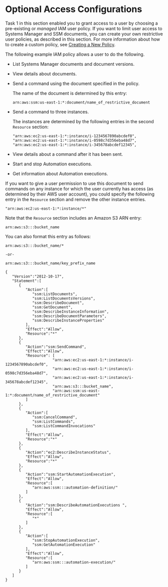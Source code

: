 # Optional Access Configurations<a name="sysman-create-iam"></a>

Task 1 in this section enabled you to grant access to a user by choosing a pre\-existing or *managed* IAM user policy\. If you want to limit user access to Systems Manager and SSM documents, you can create your own restrictive user policies, as described in this section\. For more information about how to create a custom policy, see [Creating a New Policy](http://docs.aws.amazon.com/IAM/latest/UserGuide/access_policies_create.html)\.

The following example IAM policy allows a user to do the following\.
+ List Systems Manager documents and document versions\.
+ View details about documents\.
+ Send a command using the document specified in the policy\.

  The name of the document is determined by this entry:

  ```
  arn:aws:ssm:us-east-1:*:document/name_of_restrictive_document
  ```
+ Send a command to three instances\.

  The instances are determined by the following entries in the second `Resource` section:

  ```
  "arn:aws:ec2:us-east-1:*:instance/i-1234567890abcdef0",
  "arn:aws:ec2:us-east-1:*:instance/i-0598c7d356eba48d7",
  "arn:aws:ec2:us-east-1:*:instance/i-345678abcdef12345",
  ```
+ View details about a command after it has been sent\.
+ Start and stop Automation executions\.
+ Get information about Automation executions\.

If you want to give a user permission to use this document to send commands on any instance for which the user currently has access \(as determined by their AWS user account\), you could specify the following entry in the `Resource` section and remove the other instance entries\.

```
"arn:aws:ec2:us-east-1:*:instance/*"
```

Note that the `Resource` section includes an Amazon S3 ARN entry:

```
arn:aws:s3:::bucket_name
```

You can also format this entry as follows:

```
arn:aws:s3:::bucket_name/*

-or-

arn:aws:s3:::bucket_name/key_prefix_name
```

```
{
   "Version":"2012-10-17",
   "Statement":[
      {
         "Action":[
            "ssm:ListDocuments",
            "ssm:ListDocumentsVersions",
            "ssm:DescribeDocument",
            "ssm:GetDocument",
            "ssm:DescribeInstanceInformation",
            "ssm:DescribeDocumentParameters",
			"ssm:DescribeInstanceProperties"
         ],
         "Effect":"Allow",
         "Resource":"*"
      },
      {
         "Action":"ssm:SendCommand",
         "Effect":"Allow",
         "Resource": [
                     "arn:aws:ec2:us-east-1:*:instance/i-1234567890abcdef0",
                     "arn:aws:ec2:us-east-1:*:instance/i-0598c7d356eba48d7",
                     "arn:aws:ec2:us-east-1:*:instance/i-345678abcdef12345",
                     "arn:aws:s3:::bucket_name",
                     "arn:aws:ssm:us-east-1:*:document/name_of_restrictive_document"
         ]
      },
      {
         "Action":[
            "ssm:CancelCommand",
            "ssm:ListCommands",
            "ssm:ListCommandInvocations"
         ],
         "Effect":"Allow",
         "Resource":"*"
      },
      {
         "Action":"ec2:DescribeInstanceStatus",
         "Effect":"Allow",
         "Resource":"*"
      },
      {
         "Action":"ssm:StartAutomationExecution",
         "Effect":"Allow",
         "Resource":[
            "arn:aws:ssm:::automation-definition/"
         ]
      },
      {
         "Action":"ssm:DescribeAutomationExecutions ",
         "Effect":"Allow",
         "Resource":[
            "*"
         ]
      },
      {
         "Action":[
            "ssm:StopAutomationExecution",
            "ssm:GetAutomationExecution"
         ],
         "Effect":"Allow",
         "Resource":[
            "arn:aws:ssm:::automation-execution/"
         ]
      }
   ]
}
```